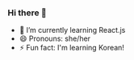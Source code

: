 ### Hi there 👋




- 🌱 I’m currently learning React.js
- 😄 Pronouns: she/her
- ⚡ Fun fact: I'm learning Korean!

